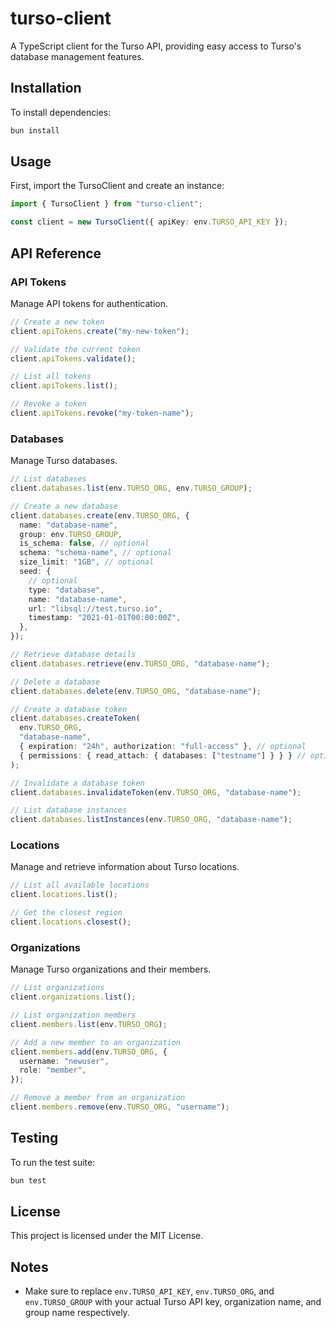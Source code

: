 # turso-client

A TypeScript client for the Turso API, providing easy access to Turso's database management features.

## Installation

To install dependencies:

```bash
bun install
```

## Usage

First, import the TursoClient and create an instance:

```typescript
import { TursoClient } from "turso-client";

const client = new TursoClient({ apiKey: env.TURSO_API_KEY });
```

## API Reference

### API Tokens

Manage API tokens for authentication.

```typescript
// Create a new token
client.apiTokens.create("my-new-token");

// Validate the current token
client.apiTokens.validate();

// List all tokens
client.apiTokens.list();

// Revoke a token
client.apiTokens.revoke("my-token-name");
```

### Databases

Manage Turso databases.

```typescript
// List databases
client.databases.list(env.TURSO_ORG, env.TURSO_GROUP);

// Create a new database
client.databases.create(env.TURSO_ORG, {
  name: "database-name",
  group: env.TURSO_GROUP,
  is_schema: false, // optional
  schema: "schema-name", // optional
  size_limit: "1GB", // optional
  seed: {
    // optional
    type: "database",
    name: "database-name",
    url: "libsql://test.turso.io",
    timestamp: "2021-01-01T00:00:00Z",
  },
});

// Retrieve database details
client.databases.retrieve(env.TURSO_ORG, "database-name");

// Delete a database
client.databases.delete(env.TURSO_ORG, "database-name");

// Create a database token
client.databases.createToken(
  env.TURSO_ORG,
  "database-name",
  { expiration: "24h", authorization: "full-access" }, // optional
  { permissions: { read_attach: { databases: ["testname"] } } } // optional
);

// Invalidate a database token
client.databases.invalidateToken(env.TURSO_ORG, "database-name");

// List database instances
client.databases.listInstances(env.TURSO_ORG, "database-name");
```

### Locations

Manage and retrieve information about Turso locations.

```typescript
// List all available locations
client.locations.list();

// Get the closest region
client.locations.closest();
```

### Organizations

Manage Turso organizations and their members.

```typescript
// List organizations
client.organizations.list();

// List organization members
client.members.list(env.TURSO_ORG);

// Add a new member to an organization
client.members.add(env.TURSO_ORG, {
  username: "newuser",
  role: "member",
});

// Remove a member from an organization
client.members.remove(env.TURSO_ORG, "username");
```

## Testing

To run the test suite:

```bash
bun test
```

## License

This project is licensed under the MIT License.

## Notes

- Make sure to replace `env.TURSO_API_KEY`, `env.TURSO_ORG`, and `env.TURSO_GROUP` with your actual Turso API key, organization name, and group name respectively.
